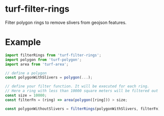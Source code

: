 # turf-filter-rings
Filter polygon rings to remove slivers from geojson features.

# Example

```javascript
import filterRings from 'turf-filter-rings';
import polygon from 'turf-polygon';
import area from 'turf-area';

// define a polygon
const polygonWithSlivers = polygon(...);

// define your filter function. It will be executed for each ring.
// Here a ring with less than 10000 square meters will be filtered out 
const size = 10000;
const filterFn = (ring) => area(polygon([ring])) > size;

const polygonWithoutSlivers = filterRings(polygonWithSlivers, filterFn);

```




